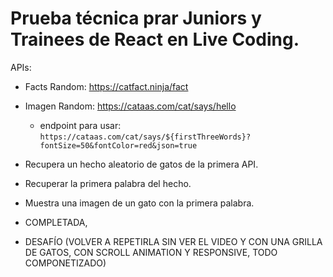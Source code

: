 # Prueba técnica prar Juniors y Trainees de React en Live Coding.

APIs:

- Facts Random: https://catfact.ninja/fact
- Imagen Random: https://cataas.com/cat/says/hello
    - endpoint para usar: `https://cataas.com/cat/says/${firstThreeWords}?fontSize=50&fontColor=red&json=true`

- Recupera un hecho aleatorio de gatos de la primera API.
- Recuperar la primera palabra del hecho.
- Muestra una imagen de un gato con la primera palabra.

- COMPLETADA, 
- DESAFÍO (VOLVER A REPETIRLA SIN VER EL VIDEO Y CON UNA GRILLA DE GATOS, CON SCROLL ANIMATION Y RESPONSIVE, TODO COMPONETIZADO)
